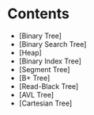

# Contents

+ [Binary Tree]
+ [Binary Search Tree]
+ [Heap]
+ [Binary Index Tree]
+ [Segment Tree]
+ [B+ Tree]
+ [Read-Black Tree]
+ [AVL Tree]
+ [Cartesian Tree]

